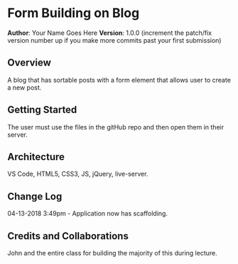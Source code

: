 # Form Building on Blog

**Author**: Your Name Goes Here
**Version**: 1.0.0 (increment the patch/fix version number up if you make more commits past your first submission)

## Overview
A blog that has sortable posts with a form element that allows user to create a new post.

## Getting Started
The user must use the files in the gitHub repo and then open them in their server.

## Architecture
VS Code, HTML5, CSS3, JS, jQuery, live-server.

## Change Log
04-13-2018 3:49pm - Application now has scaffolding.

## Credits and Collaborations
John and the entire class for building the majority of this during lecture.
